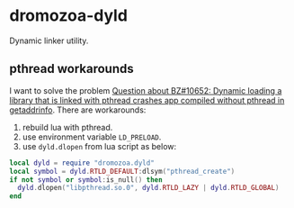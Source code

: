 # dromozoa-dyld

Dynamic linker utility.

## pthread workarounds

I want to solve the problem [Question about BZ#10652: Dynamic loading a library that is linked with pthread crashes app compiled without pthread in getaddrinfo](https://sourceware.org/ml/libc-alpha/2012-10/msg00224.html). There are workarounds:

1. rebuild lua with pthread.
2. use environment variable `LD_PRELOAD`.
3. use `dyld.dlopen` from lua script as below:

``` lua
local dyld = require "dromozoa.dyld"
local symbol = dyld.RTLD_DEFAULT:dlsym("pthread_create")
if not symbol or symbol:is_null() then
  dyld.dlopen("libpthread.so.0", dyld.RTLD_LAZY | dyld.RTLD_GLOBAL)
end
```

